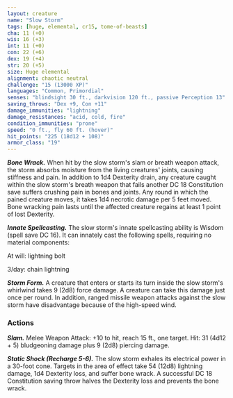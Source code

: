```yaml
---
layout: creature
name: "Slow Storm"
tags: [huge, elemental, cr15, tome-of-beasts]
cha: 11 (+0)
wis: 16 (+3)
int: 11 (+0)
con: 22 (+6)
dex: 19 (+4)
str: 20 (+5)
size: Huge elemental
alignment: chaotic neutral
challenge: "15 (13000 XP)"
languages: "Common, Primordial"
senses: "blindsight 30 ft., darkvision 120 ft., passive Perception 13"
saving_throws: "Dex +9, Con +11"
damage_immunities: "lightning"
damage_resistances: "acid, cold, fire"
condition_immunities: "prone"
speed: "0 ft., fly 60 ft. (hover)"
hit_points: "225 (18d12 + 108)"
armor_class: "19"
---
```


***Bone Wrack.*** When hit by the slow storm's slam or breath weapon attack, the storm absorbs moisture from the living creatures' joints, causing stiffness and pain. In addition to 1d4 Dexterity drain, any creature caught within the slow storm's breath weapon that fails another DC 18 Constitution save suffers crushing pain in bones and joints. Any round in which the pained creature moves, it takes 1d4 necrotic damage per 5 feet moved. Bone wracking pain lasts until the affected creature regains at least 1 point of lost Dexterity.

***Innate Spellcasting.*** The slow storm's innate spellcasting ability is Wisdom (spell save DC 16). It can innately cast the following spells, requiring no material components:

At will: lightning bolt

3/day: chain lightning

***Storm Form.*** A creature that enters or starts its turn inside the slow storm's whirlwind takes 9 (2d8) force damage. A creature can take this damage just once per round. In addition, ranged missile weapon attacks against the slow storm have disadvantage because of the high-speed wind.

### Actions

***Slam.*** Melee Weapon Attack: +10 to hit, reach 15 ft., one target. Hit: 31 (4d12 + 5) bludgeoning damage plus 9 (2d8) piercing damage.

***Static Shock (Recharge 5-6).*** The slow storm exhales its electrical power in a 30-foot cone. Targets in the area of effect take 54 (12d8) lightning damage, 1d4 Dexterity loss, and suffer bone wrack. A successful DC 18 Constitution saving throw halves the Dexterity loss and prevents the bone wrack.

